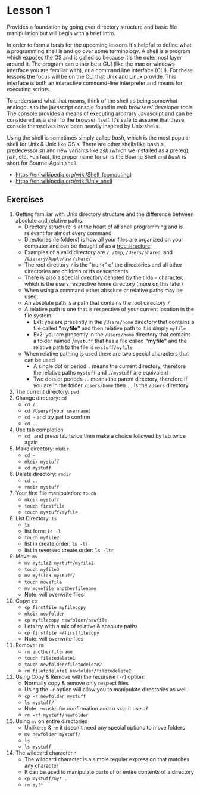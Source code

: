 # Lesson 1
Provides a foundation by going over directory structure and basic file manipulation but will begin with a brief intro.

In order to form a basis for the upcoming lessons it's helpful to define what a programming shell is and go over some terminology.
A shell is a program which exposes the OS and is called so because it's the outermost layer around it.
The program can either be a GUI (like the mac or windows interface you are familiar with), or a command line interface (CLI).
For these lessons the focus will be on the CLI that Unix and Linux provide.
This interface is both an interactive command-line interpreter and means for executing scripts.

To understand what that means, think of the shell as being somewhat analogous to the javascript console found in web browsers' developer tools.
The console provides a means of executing arbitrary Javascript and can be considered as a shell to the browser itself.
It's safe to assume that these console themselves have been heavily inspired by Unix shells.

Using the shell is sometimes simply called _bash_, which is the most popular shell for Unix & Unix like OS's.
There are other shells like bash's predecessor _sh_ and new variants like _zsh_ (which we installed as a prereq), _fish_, etc.
Fun fact, the proper name for _sh_ is the Bourne Shell and _bash_ is short for Bourne-Again shell.

* https://en.wikipedia.org/wiki/Shell_(computing)
* https://en.wikipedia.org/wiki/Unix_shell

## Exercises
1. Getting familiar with Unix directory structure and the difference between absolute and relative paths.
    * Directory structure is at the heart of all shell programming and is relevant for almost every command
    * Directories (ie folders) is how all your files are organized on your computer and can be thought of as a [tree structure](http://labor-liber.org/images/linux/arbo-unix.gif)
    * Examples of a valid directory are `/`, `/tmp`, `/Users/Shared`, and `/Library/Apple/usr/share/`
    * The root directory `/` is the "trunk" of the directories and all other directories are children or its descendants
    * There is also a special directory denoted by the tilda `~` character, which is the users respective home directory (more on this later)
    * When using a command either absolute or relative paths may be used.
    * An absolute path is a path that contains the root directory `/`
    * A relative path is one that is respective of your current location in the file system.
        * Ex1: you are presently in the `/Users/home` directory that contains a file called **"myfile"** and then relative path to it is simply `myfile`
        * Ex2: you are presently in the `/Users/home` directory that contains a folder named `/mystuff` that has a file called **"myfile"** and the relative path to the file is `mystuff/myfile`
    * When relative pathing is used there are two special characters that can be used
        * A single dot or period `.` means the current directory, therefore the relative paths `mystuff` and `./mystuff` are equivalent
        * Two dots or periods `..` means the parent directory, therefore if you are in the folder `/Users/home` then `..` is the `/Users` directory
1. The current directory: `pwd`
1. Change directory: `cd`
    * `cd /`
    * `cd /Users/[your username]`
    * `cd ~` and try `pwd` to confirm
    * `cd ..`
1. Use tab completion
    * `cd ` and press tab twice then make a choice followed by tab twice again
1. Make directory: `mkdir`
    * `cd ~`
    * `mkdir mystuff`
    * `cd mystuff`
1. Delete directory: `rmdir`
    * `cd ..`
    * `rmdir mystuff`
1. Your first file manipulation: `touch`
    * `mkdir mystuff`
    * `touch firstfile`  
    * `touch mystuff/myfile`
1. List Directory: `ls`
    * `ls`
    * list form: `ls -l`
    * `touch myfile2`
    * list in create order: `ls -lt`
    * list in reversed create order: `ls -ltr`
1. Move: `mv`
   * `mv myfile2 mystuff/myfile2`
   * `touch myfile3`
   * `mv myfile3 mystuff/`
   * `touch movefile`  
   * `mv movefile anotherfilename`
   * Note: will overwrite files
1. Copy: `cp`
    * `cp firstfile myfilecopy`
    * `mkdir newfolder`
    * `cp myfilecopy newfolder/newfile`
    * Lets try with a mix of relative & absolute paths
    * `cp firstfile ~/firstfilecopy`
    * Note: will overwrite files
1. Remove: `rm`
    * `rm anotherfilename`
    * `touch filetodelete1`
    * `touch newfolder/filetodelete2`
    * `rm filetodelete1 newfolder/filetodelete2`
1. Using Copy & Remove with the recursive (`-r`) option:
    * Normally copy & remove only respect files
    * Using the `-r` option will allow you to manipulate directories as well
    * `cp -r newfolder mystuff`
    * `ls mystuff/`
    * Note: `rm` asks for confirmation and to skip it use `-f`  
    * `rm -rf mystuff/newfolder`
1. Using `mv` on entire directories
    * Unlike `cp` & `rm` it doesn't need any special options to move folders
    * `mv newfolder mystuff/`
    * `ls` 
    * `ls mystuff`
1. The wildcard character `*`
    * The wildcard character is a simple regular expression that matches any character
    * It can be used to manipulate parts of or entire contents of a directory
    * `cp mystuff/my* .`
    * `rm myf*`
